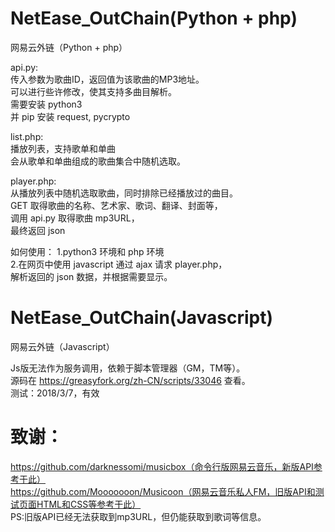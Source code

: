 # NetEase_OutChain(Python + php)<br/>
网易云外链（Python + php）

api.py:<br/>
传入参数为歌曲ID，返回值为该歌曲的MP3地址。<br/>
可以进行些许修改，使其支持多曲目解析。<br/>
需要安装 python3<br/>
并 pip 安装 request, pycrypto<br/>

list.php:<br/>
播放列表，支持歌单和单曲<br/>
会从歌单和单曲组成的歌曲集合中随机选取。<br/>

player.php:<br/>
从播放列表中随机选取歌曲，同时排除已经播放过的曲目。<br/>
GET 取得歌曲的名称、艺术家、歌词、翻译、封面等，<br/>
调用 api.py 取得歌曲 mp3URL，<br/>
最终返回 json<br/>

如何使用：
1.python3 环境和 php 环境<br/>
2.在网页中使用 javascript 通过 ajax 请求 player.php，<br/>
解析返回的 json 数据，并根据需要显示。<br/>

# NetEase_OutChain(Javascript)<br/>
网易云外链（Javascript）<br/>

Js版无法作为服务调用，依赖于脚本管理器（GM，TM等）。<br/>
源码在 https://greasyfork.org/zh-CN/scripts/33046 查看。<br/>
测试：2018/3/7，有效

# 致谢：
https://github.com/darknessomi/musicbox（命令行版网易云音乐，新版API参考于此）<br/>
https://github.com/Mooooooon/Musicoon（网易云音乐私人FM，旧版API和测试页面HTML和CSS等参考于此）<br/>
PS:旧版API已经无法获取到mp3URL，但仍能获取到歌词等信息。
